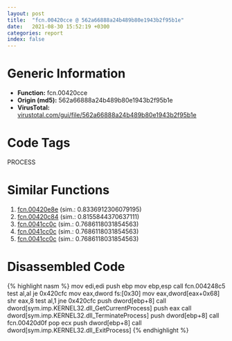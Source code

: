 ```yaml
---
layout: post
title:  "fcn.00420cce @ 562a66888a24b489b80e1943b2f95b1e"
date:   2021-08-30 15:52:19 +0300
categories: report
index: false
---
```


# Generic Information
- **Function:** fcn.00420cce
- **Origin (md5):** 562a66888a24b489b80e1943b2f95b1e
- **VirusTotal:** [virustotal.com/gui/file/562a66888a24b489b80e1943b2f95b1e][virustotal_ref]

# Code Tags
<span class="tag" id="PROCESS">PROCESS</span>


# Similar Functions

1. [fcn.00420e8e][similar_1_ref] (sim.: 0.8336912306079195)
2. [fcn.00420c84][similar_2_ref] (sim.: 0.8155844370637111)
3. [fcn.0041cc0c][similar_3_ref] (sim.: 0.7686118031854563)
4. [fcn.0041cc0c][similar_4_ref] (sim.: 0.7686118031854563)
5. [fcn.0041cc0c][similar_5_ref] (sim.: 0.7686118031854563)


# Disassembled Code

{% highlight nasm %}
mov edi,edi
push ebp
mov ebp,esp
call fcn.004248c5
test al,al
je 0x420cfc
mov eax,dword fs:[0x30]
mov eax,dword[eax+0x68]
shr eax,8
test al,1
jne 0x420cfc
push dword[ebp+8]
call dword[sym.imp.KERNEL32.dll_GetCurrentProcess]
push eax
call dword[sym.imp.KERNEL32.dll_TerminateProcess]
push dword[ebp+8]
call fcn.00420d0f
pop ecx
push dword[ebp+8]
call dword[sym.imp.KERNEL32.dll_ExitProcess]
{% endhighlight %}


[similar_1_ref]: /report/fcn.00420e8e@95dcdba8582e477a229b89919cd4d209
[similar_2_ref]: /report/fcn.00420c84@9e9e09e44e48901b1c3d0f12f9fa9c06
[similar_3_ref]: /report/fcn.0041cc0c@1a3c6bb61923404c2dc3230a918fec57
[similar_4_ref]: /report/fcn.0041cc0c@6b4acb306590aa2df1431ebe14e05649
[similar_5_ref]: /report/fcn.0041cc0c@f21c4ba909d0cb7fba4a47ab9c31a20c
[virustotal_ref]: https://www.virustotal.com/gui/file/562a66888a24b489b80e1943b2f95b1e